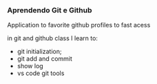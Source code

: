 ### Aprendendo Git e Github

Application to favorite github profiles to fast acess

in git and github class I learn to:
- git initialization;
- git add and commit
- show log
- vs code git tools

